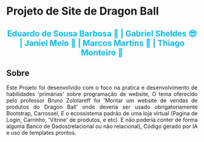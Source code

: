 # Projeto de Site de Dragon Ball
<h2 align='center' style='color:#00BFFF;'> Eduardo de Sousa Barbosa 🥲 | Gabriel Sheldes 😎 | Janiel Melo 🤡 | Marcos Martins 🤠 | Thiago Monteiro 🥸</h2>






## Sobre
<p align='justify'>
Este Projeto foi desenvolvido com o foco na pratica e desenvolvimento de habilidades 'primárias' sobre programação de website,  
O tema oferecido pelo professor Bruno Zolotareff foi 'Montar um website de vendas de produtos do Dragon Ball' onde deveria ser  
usado obrigatoriamente Bootstrap, Carrossel, E o ecossistema padrão de uma loja virtual (Pagina de Login, Carrinho, 'Vitrine' de  
produtos, e etc). E não poderia conter de forma alguma Banco de Dados(relacional ou não relacional), Código gerado por IA e uso de
templates prontos.
</p>

